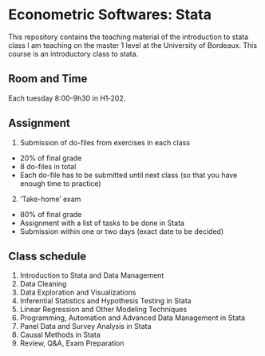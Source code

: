 # Econometric Softwares: Stata

This repository contains the teaching material of the introduction to stata class I am teaching on the master 1 level at the University of Bordeaux. This course is an introductory class to stata. 

## Room and Time
Each tuesday 8:00-9h30 in H1‑202.

##  Assignment 
1. Submission of do-files from exercises in each class
- 20% of final grade
- 8 do-files in total
- Each do-file has to be submitted until next class (so that you have enough time
to practice)
2. ‘Take-home’ exam
- 80% of final grade
- Assignment with a list of tasks to be done in Stata
- Submission within one or two days (exact date to be decided)

## Class schedule
1. Introduction to Stata and Data Management
2. Data Cleaning
3. Data Exploration and Visualizations
4. Inferential Statistics and Hypothesis Testing in Stata
5. Linear Regression and Other Modeling Techniques
6. Programming, Automation and Advanced Data Management in Stata
7. Panel Data and Survey Analysis in Stata
8. Causal Methods in Stata
9. Review, Q&A, Exam Preparation

